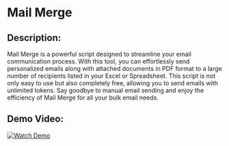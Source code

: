 # Mail Merge

## Description:
Mail Merge is a powerful script designed to streamline your email communication process. With this tool, you can effortlessly send personalized emails along with attached documents in PDF format to a large number of recipients listed in your Excel or Spreadsheet. This script is not only easy to use but also completely free, allowing you to send emails with unlimited tokens. Say goodbye to manual email sending and enjoy the efficiency of Mail Merge for all your bulk email needs.

## Demo Video:
[![Watch Demo](https://img.youtube.com/vi/wt3trUyOsWY/0.jpg)](https://www.youtube.com/watch?v=wt3trUyOsWY)
